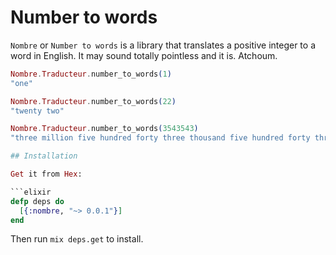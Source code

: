 Number to words
===============

`Nombre` or `Number to words` is a library that translates a positive integer to a word in English. It may sound totally pointless and it is. Atchoum.

```elixir
Nombre.Traducteur.number_to_words(1)
"one"

Nombre.Traducteur.number_to_words(22)
"twenty two"

Nombre.Traducteur.number_to_words(3543543)
"three million five hundred forty three thousand five hundred forty three"

## Installation

Get it from Hex:

```elixir
defp deps do
  [{:nombre, "~> 0.0.1"}]
end
```

Then run `mix deps.get` to install.

